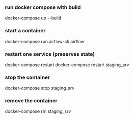 ### run docker compose with build
docker-compose up --build

### start a container
docker-compose run airflow-cli airflow

### restart one service (preserves state)
docker-compose restart docker-compose restart staging_srv

### stop the container
docker-compose stop staging_srv

### remove the container
docker-compose rm staging_srv
 


